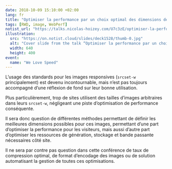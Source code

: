 ```yaml
---
date: 2018-10-09 15:10:00 +02:00
lang: fr
title: "Optimiser la performance par un choix optimal des dimensions des images responsives"
tags: [RWD, image, WebPerf]
notist_url: "https://talks.nicolas-hoizey.com/U7c3zE/optimiser-la-performance-par-un-choix-optimal-des-dimensions-des-images-responsives"
illustration:
  src: "https://on.notist.cloud/slides/deck1528/thumb-0.jpg"
  alt: "Cover slide from the talk “Optimiser la performance par un choix optimal des dimensions des images responsives”"
  width: 640
  height: 400
event:
  name: "We Love Speed"
---
```


L’usage des standards pour les images responsives (<code>srcset-w</code> principalement) est devenu incontournable, mais n’est pas toujours accompagné d’une réflexion de fond sur leur bonne utilisation.

Plus particulièrement, trop de sites utilisent des tailles d’images arbitraires dans leurs <code>srcset-w</code>, négligeant une piste d’optimisation de performance conséquente.

Il sera donc question de différentes méthodes permettant de définir les meilleures dimensions possibles pour ces images, permettant d’une part d’optimiser la performance pour les visiteurs, mais aussi d’autre part d’optimiser les ressources de génération, stockage et bande passante nécessaires côté site.

Il ne sera par contre pas question dans cette conférence de taux de compression optimal, de format d’encodage des images ou de solution automatisant la gestion de toutes ces optimisations.

